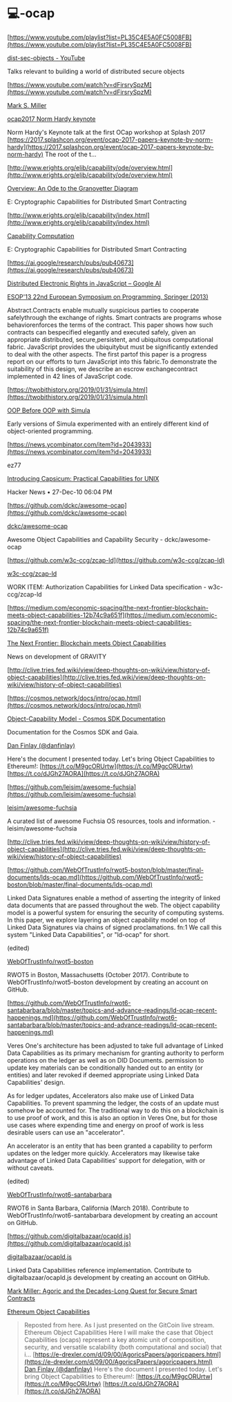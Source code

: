# 💻-ocap




[https://www.youtube.com/playlist?list=PL35C4E5A0FC5008FB](https://www.youtube.com/playlist?list=PL35C4E5A0FC5008FB)

[dist-sec-objects - YouTube](https://www.youtube.com/playlist?list=PL35C4E5A0FC5008FB)

Talks relevant to building a world of distributed secure objects

[https://www.youtube.com/watch?v=dFirsrySpzM](https://www.youtube.com/watch?v=dFirsrySpzM)

[Mark S. Miller](https://www.youtube.com/user/erightsgmailcom)

[ocap2017 Norm Hardy keynote](https://www.youtube.com/watch?v=dFirsrySpzM)

Norm Hardy's Keynote talk at the first OCap workshop at Splash 2017 [https://2017.splashcon.org/event/ocap-2017-papers-keynote-by-norm-hardy](https://2017.splashcon.org/event/ocap-2017-papers-keynote-by-norm-hardy) The root of the t...

[http://www.erights.org/elib/capability/ode/overview.html](http://www.erights.org/elib/capability/ode/overview.html)

[Overview: An Ode to the Granovetter Diagram](http://www.erights.org/elib/capability/ode/overview.html)

E: Cryptographic Capabilities for Distributed Smart Contracting

[http://www.erights.org/elib/capability/index.html](http://www.erights.org/elib/capability/index.html)

[Capability Computation](http://www.erights.org/elib/capability/index.html)

E: Cryptographic Capabilities for Distributed Smart Contracting

[https://ai.google/research/pubs/pub40673](https://ai.google/research/pubs/pub40673)

[Distributed Electronic Rights in JavaScript – Google AI](https://ai.google/research/pubs/pub40673)

[ESOP'13 22nd European Symposium on Programming, Springer (2013)](https://storage.googleapis.com/pub-tools-public-publication-data/pdf/40673.pdf) 

Abstract.Contracts enable mutually suspicious parties to cooperate safelythrough the exchange of rights. Smart contracts are programs whose behaviorenforces the terms of the contract. This paper shows how such contracts can bespecified elegantly and executed safely, given an appropriate distributed, secure,persistent, and ubiquitous computational fabric. JavaScript provides the ubiquitybut must be significantly extended to deal with the other aspects. The first partof this paper is a progress report on our efforts to turn JavaScript into this fabric.To demonstrate the suitability of this design, we describe an escrow exchangecontract implemented in 42 lines of JavaScript code.

[https://twobithistory.org/2019/01/31/simula.html](https://twobithistory.org/2019/01/31/simula.html)

[OOP Before OOP with Simula](https://twobithistory.org/2019/01/31/simula.html)

Early versions of Simula experimented with an entirely different kind of object-oriented programming.

[https://news.ycombinator.com/item?id=2043933](https://news.ycombinator.com/item?id=2043933)

ez77

[Introducing Capsicum: Practical Capabilities for UNIX](https://news.ycombinator.com/item?id=2043933)

Hacker News • 27-Dec-10 06:04 PM



[https://github.com/dckc/awesome-ocap](https://github.com/dckc/awesome-ocap)

[dckc/awesome-ocap](https://github.com/dckc/awesome-ocap)

Awesome Object Capabilities and Capability Security - dckc/awesome-ocap

[https://github.com/w3c-ccg/zcap-ld](https://github.com/w3c-ccg/zcap-ld)

[w3c-ccg/zcap-ld](https://github.com/w3c-ccg/zcap-ld)

WORK ITEM: Authorization Capabilities for Linked Data specification - w3c-ccg/zcap-ld

[https://medium.com/economic-spacing/the-next-frontier-blockchain-meets-object-capabilities-12b74c9a651f](https://medium.com/economic-spacing/the-next-frontier-blockchain-meets-object-capabilities-12b74c9a651f)

[The Next Frontier: Blockchain meets Object Capabilities](https://medium.com/economic-spacing/the-next-frontier-blockchain-meets-object-capabilities-12b74c9a651f)

News on development of GRAVITY



[http://clive.tries.fed.wiki/view/deep-thoughts-on-wiki/view/history-of-object-capabilities](http://clive.tries.fed.wiki/view/deep-thoughts-on-wiki/view/history-of-object-capabilities)



[https://cosmos.network/docs/intro/ocap.html](https://cosmos.network/docs/intro/ocap.html)

[Object-Capability Model - Cosmos SDK Documentation](https://cosmos.network/docs/intro/ocap.html)

Documentation for the Cosmos SDK and Gaia.


[Dan Finlay (@danfinlay)](https://twitter.com/danfinlay/status/1111751961009750017?s=20)

Here's the document I presented today. Let's bring Object Capabilities to Ethereum!: [https://t.co/M9gcORUrtw](https://t.co/M9gcORUrtw) [https://t.co/dJGh27AORA](https://t.co/dJGh27AORA)




[https://github.com/leisim/awesome-fuchsia](https://github.com/leisim/awesome-fuchsia)

[leisim/awesome-fuchsia](https://github.com/leisim/awesome-fuchsia)

A curated list of awesome Fuchsia OS resources, tools and information. - leisim/awesome-fuchsia

[http://clive.tries.fed.wiki/view/deep-thoughts-on-wiki/view/history-of-object-capabilities](http://clive.tries.fed.wiki/view/deep-thoughts-on-wiki/view/history-of-object-capabilities)



[https://github.com/WebOfTrustInfo/rwot5-boston/blob/master/final-documents/lds-ocap.md](https://github.com/WebOfTrustInfo/rwot5-boston/blob/master/final-documents/lds-ocap.md)

Linked Data Signatures enable a method of asserting the integrity of linked data documents that are passed throughout the web. The object capability model is a powerful system for ensuring the security of computing systems. In this paper, we explore layering an object capability model on top of Linked Data Signatures via chains of signed proclamations. fn:1 We call this system "Linked Data Capabilities", or "ld-ocap" for short.

(edited)

[WebOfTrustInfo/rwot5-boston](https://github.com/WebOfTrustInfo/rwot5-boston/blob/master/final-documents/lds-ocap.md)

RWOT5 in Boston, Massachusetts (October 2017). Contribute to WebOfTrustInfo/rwot5-boston development by creating an account on GitHub.

[https://github.com/WebOfTrustInfo/rwot6-santabarbara/blob/master/topics-and-advance-readings/ld-ocap-recent-happenings.md](https://github.com/WebOfTrustInfo/rwot6-santabarbara/blob/master/topics-and-advance-readings/ld-ocap-recent-happenings.md)

Veres One's architecture has been adjusted to take full advantage of Linked Data Capabilities as its primary mechanism for granting authority to perform operations on the ledger as well as on DID Documents. permission to update key materials can be conditionally handed out to an entity (or entities) and later revoked if deemed appropriate using Linked Data Capabilities' design.

>

As for ledger updates, Accelerators also make use of Linked Data Capabilities. To prevent spamming the ledger, the costs of an update must somehow be accounted for. The traditional way to do this on a blockchain is to use proof of work, and this is also an option in Veres One, but for those use cases where expending time and energy on proof of work is less desirable users can use an "accelerator".

>

An accelerator is an entity that has been granted a capability to perform updates on the ledger more quickly. Accelerators may likewise take advantage of Linked Data Capabilities' support for delegation, with or without caveats.

(edited)

[WebOfTrustInfo/rwot6-santabarbara](https://github.com/WebOfTrustInfo/rwot6-santabarbara/blob/master/topics-and-advance-readings/ld-ocap-recent-happenings.md)

RWOT6 in Santa Barbara, California (March 2018). Contribute to WebOfTrustInfo/rwot6-santabarbara development by creating an account on GitHub.

[https://github.com/digitalbazaar/ocapld.js](https://github.com/digitalbazaar/ocapld.js)

[digitalbazaar/ocapld.js](https://github.com/digitalbazaar/ocapld.js)

Linked Data Capabilities reference implementation. Contribute to digitalbazaar/ocapld.js development by creating an account on GitHub.

[Mark Miller: Agoric and the Decades-Long Quest for Secure Smart Contracts](https://podcasts.apple.com/us/podcast/epicenter-learn-about-blockchain-ethereum-bitcoin-distributed/id792338939?i=1000437448913)

[Ethereum Object Capabilities](https://ethereum-magicians.org/t/ethereum-object-capabilities/3035)
  > Reposted from here. As I just presented on the GitCoin live stream. Ethereum Object Capabilities Here I will make the case that Object Capabilities (ocaps) represent a key atomic unit of composition, security, and versatile scalability (both computational and social) that i...
[https://e-drexler.com/d/09/00/AgoricsPapers/agoricpapers.html](https://e-drexler.com/d/09/00/AgoricsPapers/agoricpapers.html)
[Dan Finlay (@danfinlay)](https://twitter.com/danfinlay/status/1111751961009750017?s=12)
  > Here's the document I presented today. Let's bring Object Capabilities to Ethereum!: [https://t.co/M9gcORUrtw](https://t.co/M9gcORUrtw) [https://t.co/dJGh27AORA](https://t.co/dJGh27AORA)
